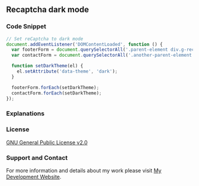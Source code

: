 ## Recaptcha dark mode

### Code Snippet

```js
// Set reCaptcha to dark mode
document.addEventListener('DOMContentLoaded', function () {
  var footerForm = document.querySelectorAll('.parent-element div.g-recaptcha');
  var contactForm = document.querySelectorAll('.another-parent-element div.g-recaptcha');

  function setDarkTheme(el) {
    el.setAttribute('data-theme', 'dark');
  }

  footerForm.forEach(setDarkTheme);
  contactForm.forEach(setDarkTheme);
});
```
### Explanations

### License

[GNU General Public License v2.0](https://github.com/dedewiweka/snippets/blob/main/LICENSE)

### Support and Contact

For more information and details about my work please visit [My Development Website](https://dede.wiweka.com/development).